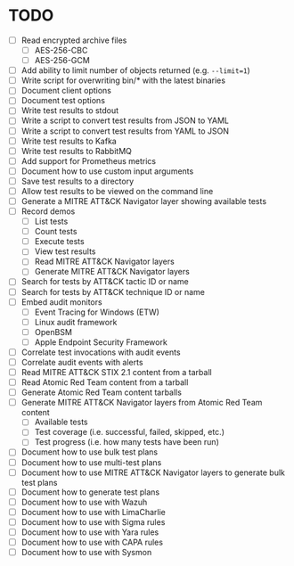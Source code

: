 # TODO

- [ ] Read encrypted archive files
  - [ ] AES-256-CBC
  - [ ] AES-256-GCM
- [ ] Add ability to limit number of objects returned (e.g. `--limit=1`)
- [ ] Write script for overwriting bin/\* with the latest binaries
- [ ] Document client options
- [ ] Document test options
- [ ] Write test results to stdout
- [ ] Write a script to convert test results from JSON to YAML
- [ ] Write a script to convert test results from YAML to JSON
- [ ] Write test results to Kafka
- [ ] Write test results to RabbitMQ
- [ ] Add support for Prometheus metrics
- [ ] Document how to use custom input arguments
- [ ] Save test results to a directory
- [ ] Allow test results to be viewed on the command line
- [ ] Generate a MITRE ATT&CK Navigator layer showing available tests
- [ ] Record demos
  - [ ] List tests
  - [ ] Count tests
  - [ ] Execute tests
  - [ ] View test results
  - [ ] Read MITRE ATT&CK Navigator layers
  - [ ] Generate MITRE ATT&CK Navigator layers
- [ ] Search for tests by ATT&CK tactic ID or name
- [ ] Search for tests by ATT&CK technique ID or name
- [ ] Embed audit monitors
  - [ ] Event Tracing for Windows (ETW)
  - [ ] Linux audit framework
  - [ ] OpenBSM
  - [ ] Apple Endpoint Security Framework
- [ ] Correlate test invocations with audit events
- [ ] Correlate audit events with alerts
- [ ] Read MITRE ATT&CK STIX 2.1 content from a tarball
- [ ] Read Atomic Red Team content from a tarball
- [ ] Generate Atomic Red Team content tarballs
- [ ] Generate MITRE ATT&CK Navigator layers from Atomic Red Team content
  - [ ] Available tests
  - [ ] Test coverage (i.e. successful, failed, skipped, etc.)
  - [ ] Test progress (i.e. how many tests have been run)
- [ ] Document how to use bulk test plans
- [ ] Document how to use multi-test plans
- [ ] Document how to use MITRE ATT&CK Navigator layers to generate bulk test plans
- [ ] Document how to generate test plans
- [ ] Document how to use with Wazuh
- [ ] Document how to use with LimaCharlie
- [ ] Document how to use with Sigma rules
- [ ] Document how to use with Yara rules
- [ ] Document how to use with CAPA rules
- [ ] Document how to use with Sysmon
